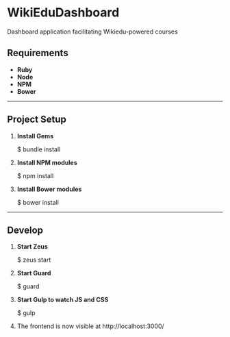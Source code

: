 WikiEduDashboard
================

Dashboard application facilitating Wikiedu-powered courses

Requirements
---------------
 * **Ruby**
 * **Node**
 * **NPM**
 * **Bower**
***

Project Setup
----------------
1. **Install Gems**

      $ bundle install

2. **Install NPM modules**

      $ npm install

3. **Install Bower modules**

      $ bower install

***

Develop
------
1. **Start Zeus**

      $ zeus start

2. **Start Guard**

      $ guard

3. **Start Gulp to watch JS and CSS**

      $ gulp

4. The frontend is now visible at http://localhost:3000/